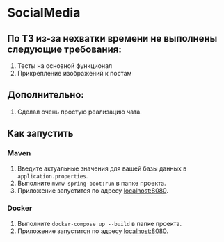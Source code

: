 # SocialMedia
## По ТЗ из-за нехватки времени не выполнены следующие требования:
1. Тесты на основной функционал
2. Прикрепление изображений к постам
## Дополнительно:
1. Сделал очень простую реализацию чата.
## Как запустить
### Maven
  1. Введите актуальные значения для вашей базы данных в `application.properties`.
  2. Выполните `mvnw spring-boot:run` в папке проекта.
  3. Приложение запустится по адресу [localhost:8080](http://localhost:8080).
### Docker
  1. Выполните `docker-compose up --build` в папке проекта.
  2. Приложение запустится по адресу [localhost:8080](http://localhost:8080).
